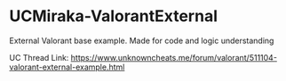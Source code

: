 # UCMiraka-ValorantExternal
External Valorant base example. Made for code and logic understanding

UC Thread Link: https://www.unknowncheats.me/forum/valorant/511104-valorant-external-example.html
